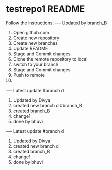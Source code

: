 # testrepo1 README
Follow the instructions:
--- Updated by branch_B
1. Open github.com
2. Create new repository
3. Create new branches
4. Update README 
5. Stage and Commit changes
6. Clone the remote repository to local
7. switch to your branch
8. Stage and Commit changes
9. Push to remote
10. 
--- Latest update
#branch d
1. Updated by Divya
2. created new branch d
#branch_B
3. created branch_B
4. change1 
5. done by bhuvi

--- Latest update
#branch d
1. Updated by Divya
2. created new branch d
3. created branch_B
4. change1 
5. done by bhuvi
